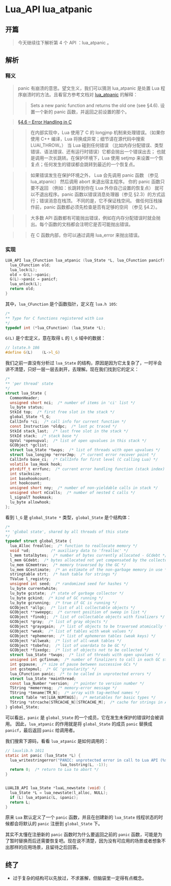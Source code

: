 # Lua_API lua_atpanic

## 开篇
> 今天继续往下解析第 4 个 API ：lua_atpanic 。  

## 解析
### 释义
> panic 有崩溃的意思。望文生义，我们可以猜测 lua_atpanic 是处置 Lua 程序崩溃时的方法。且看官方参考文档对 [lua_atpanic](http://cloudwu.github.io/lua53doc/manual.html#lua_atpanic) 的解释：
>> Sets a new panic function and returns the old one (see §4.6).
	设置一个新的 panic 函数，并返回之前设置的那个。
  
> [§4.6 – Error Handling in C](http://cloudwu.github.io/lua53doc/manual.html#4.6)

>> 在内部实现中，Lua 使用了 C 的 longjmp 机制来处理错误。（如果你使用 C++ 编译，Lua 将换成异常；细节请在源代码中搜索 LUAI_THROW。） 当 Lua 碰到任何错误 （比如内存分配错误、类型错误、语法错误、还有运行时错误）它都会抛出一个错误出去； 也就是调用一次长跳转。在保护环境下，Lua 使用 setjmp 来设置一个恢复点；任何发生的错误都会跳转到最近的一个恢复点。

>> 如果错误发生在保护环境之外， Lua 会先调用 panic 函数 （参见 lua_atpanic） 然后调用 abort 来退出宿主程序。 你的 panic 函数只要不返回 （例如：长跳转到你在 Lua 外你自己设置的恢复点） 就可以不退出程序。panic 函数以错误消息处理器（参见 §2.3）的方式运行；错误消息在栈顶。 不同的是，它不保证栈空间。 做任何压栈操作前，panic 函数都必须先检查是否有足够的空间 （参见 §4.2）。

>> 大多数 API 函数都有可能抛出错误，例如在内存分配错误时就会抛出。每个函数的文档都会注明它是否可能抛出错误。

>> 在 C 函数内部，你可以通过调用 lua_error 来抛出错误。

### 实现

``` c
LUA_API lua_CFunction lua_atpanic (lua_State *L, lua_CFunction panicf) {
  lua_CFunction old;
  lua_lock(L);
  old = G(L)->panic;
  G(L)->panic = panicf;
  lua_unlock(L);
  return old;
}
```

其中，`lua_CFunction` 是个函数指针，定义在 `lua.h 105`:

``` c
/*
** Type for C functions registered with Lua
*/
typedef int (*lua_CFunction) (lua_State *L);
```

`G(L)` 是个宏定义，意在取得 `L` 的 `l_G` 域中的数据：

``` c
// lstate.h 186
#define G(L)	(L->l_G)
```

我们之前一直没有分析过 `lua_State` 的结构，原因是因为它太复杂了，一时半会讲不清楚，只好一层一层去剥开，去理解。现在我们找到它的定义：

``` c
/*
** 'per thread' state
*/
struct lua_State {
  CommonHeader;
  unsigned short nci;  /* number of items in 'ci' list */
  lu_byte status;
  StkId top;  /* first free slot in the stack */
  global_State *l_G;
  CallInfo *ci;  /* call info for current function */
  const Instruction *oldpc;  /* last pc traced */
  StkId stack_last;  /* last free slot in the stack */
  StkId stack;  /* stack base */
  UpVal *openupval;  /* list of open upvalues in this stack */
  GCObject *gclist;
  struct lua_State *twups;  /* list of threads with open upvalues */
  struct lua_longjmp *errorJmp;  /* current error recover point */
  CallInfo base_ci;  /* CallInfo for first level (C calling Lua) */
  volatile lua_Hook hook;
  ptrdiff_t errfunc;  /* current error handling function (stack index) */
  int stacksize;
  int basehookcount;
  int hookcount;
  unsigned short nny;  /* number of non-yieldable calls in stack */
  unsigned short nCcalls;  /* number of nested C calls */
  l_signalT hookmask;
  lu_byte allowhook;
};
```

看到 `l_G` 是 `global_State *` 类型，`global_State` 是个结构体：

``` c
/*
** 'global state', shared by all threads of this state
*/
typedef struct global_State {
  lua_Alloc frealloc;  /* function to reallocate memory */
  void *ud;         /* auxiliary data to 'frealloc' */
  l_mem totalbytes;  /* number of bytes currently allocated - GCdebt */
  l_mem GCdebt;  /* bytes allocated not yet compensated by the collector */
  lu_mem GCmemtrav;  /* memory traversed by the GC */
  lu_mem GCestimate;  /* an estimate of the non-garbage memory in use */
  stringtable strt;  /* hash table for strings */
  TValue l_registry;
  unsigned int seed;  /* randomized seed for hashes */
  lu_byte currentwhite;
  lu_byte gcstate;  /* state of garbage collector */
  lu_byte gckind;  /* kind of GC running */
  lu_byte gcrunning;  /* true if GC is running */
  GCObject *allgc;  /* list of all collectable objects */
  GCObject **sweepgc;  /* current position of sweep in list */
  GCObject *finobj;  /* list of collectable objects with finalizers */
  GCObject *gray;  /* list of gray objects */
  GCObject *grayagain;  /* list of objects to be traversed atomically */
  GCObject *weak;  /* list of tables with weak values */
  GCObject *ephemeron;  /* list of ephemeron tables (weak keys) */
  GCObject *allweak;  /* list of all-weak tables */
  GCObject *tobefnz;  /* list of userdata to be GC */
  GCObject *fixedgc;  /* list of objects not to be collected */
  struct lua_State *twups;  /* list of threads with open upvalues */
  unsigned int gcfinnum;  /* number of finalizers to call in each GC step */
  int gcpause;  /* size of pause between successive GCs */
  int gcstepmul;  /* GC 'granularity' */
  lua_CFunction panic;  /* to be called in unprotected errors */
  struct lua_State *mainthread;
  const lua_Number *version;  /* pointer to version number */
  TString *memerrmsg;  /* memory-error message */
  TString *tmname[TM_N];  /* array with tag-method names */
  struct Table *mt[LUA_NUMTAGS];  /* metatables for basic types */
  TString *strcache[STRCACHE_N][STRCACHE_M];  /* cache for strings in API */
} global_State;
```

可以看出，`panic` 是 `global_State` 的一个成员，它在发生未保护的错误时会被调用。
因此，`lua_atpanic` 的作用就是将 `global_State` 的成员 `panic` 替换成 `panicf`，最后返回 `panic` 给调用者。

我们搜索下源码，看看 `lua_atpanic` 是如何调用的：

``` c
// lauxlib.h 1011
static int panic (lua_State *L) {
  lua_writestringerror("PANIC: unprotected error in call to Lua API (%s)\n",
                        lua_tostring(L, -1));
  return 0;  /* return to Lua to abort */
}


LUALIB_API lua_State *luaL_newstate (void) {
  lua_State *L = lua_newstate(l_alloc, NULL);
  if (L) lua_atpanic(L, &panic);
  return L;
}
```

原来 `Lua` 默认定义了一个 `panic` 函数，并且在创建新的 `lua_State` 线程状态的时候都会将默认的 `panic` 注册到 `global_State` 下。

其实不太懂在注册新的 `panic` 函数时为什么要返回之前的 `panic` 函数，可能是为了暂时替换而后还需要恢复吧。现在说不清楚，因为没有可应用的场景或者想象不出那样的应用场景，且留待之后回答。

## 终了
- 过于复杂的结构可以先放过，不求甚解，但脑袋里一定得有点概念。